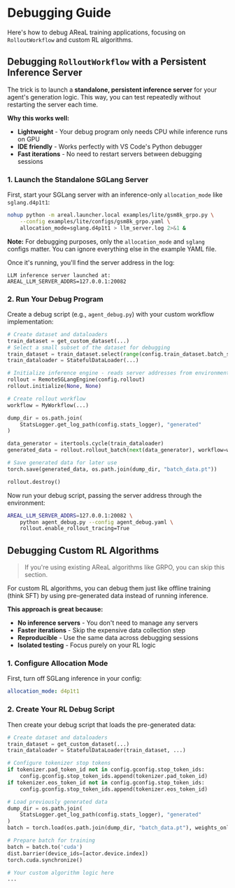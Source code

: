 # Debugging Guide

Here's how to debug AReaL training applications, focusing on `RolloutWorkflow` and
custom RL algorithms.

## Debugging `RolloutWorkflow` with a Persistent Inference Server

The trick is to launch a **standalone, persistent inference server** for your agent's
generation logic. This way, you can test repeatedly without restarting the server each
time.

**Why this works well:**

- **Lightweight** - Your debug program only needs CPU while inference runs on GPU
- **IDE friendly** - Works perfectly with VS Code's Python debugger
- **Fast iterations** - No need to restart servers between debugging sessions

### 1. Launch the Standalone SGLang Server

First, start your SGLang server with an inference-only `allocation_mode` like
`sglang.d4p1t1`:

```bash
nohup python -m areal.launcher.local examples/lite/gsm8k_grpo.py \
    --config examples/lite/configs/gsm8k_grpo.yaml \
    allocation_mode=sglang.d4p1t1 > llm_server.log 2>&1 &
```

**Note:** For debugging purposes, only the `allocation_mode` and `sglang` configs
matter. You can ignore everything else in the example YAML file.

Once it's running, you'll find the server address in the log:

```
LLM inference server launched at: AREAL_LLM_SERVER_ADDRS=127.0.0.1:20082
```

### 2. Run Your Debug Program

Create a debug script (e.g., `agent_debug.py`) with your custom workflow implementation:

```python
# Create dataset and dataloaders
train_dataset = get_custom_dataset(...)
# Select a small subset of the dataset for debugging
train_dataset = train_dataset.select(range(config.train_dataset.batch_size))
train_dataloader = StatefulDataLoader(...)

# Initialize inference engine - reads server addresses from environment variable
rollout = RemoteSGLangEngine(config.rollout)
rollout.initialize(None, None)

# Create rollout workflow
workflow = MyWorkflow(...)

dump_dir = os.path.join(
    StatsLogger.get_log_path(config.stats_logger), "generated"
)

data_generator = itertools.cycle(train_dataloader)
generated_data = rollout.rollout_batch(next(data_generator), workflow=workflow)

# Save generated data for later use
torch.save(generated_data, os.path.join(dump_dir, "batch_data.pt"))

rollout.destroy()
```

Now run your debug script, passing the server address through the environment:

```bash
AREAL_LLM_SERVER_ADDRS=127.0.0.1:20082 \
    python agent_debug.py --config agent_debug.yaml \
    rollout.enable_rollout_tracing=True
```

## Debugging Custom RL Algorithms

> If you're using existing AReaL algorithms like GRPO, you can skip this section.

For custom RL algorithms, you can debug them just like offline training (think SFT) by
using pre-generated data instead of running inference.

**This approach is great because:**

- **No inference servers** - You don't need to manage any servers
- **Faster iterations** - Skip the expensive data collection step
- **Reproducible** - Use the same data across debugging sessions
- **Isolated testing** - Focus purely on your RL logic

### 1. Configure Allocation Mode

First, turn off SGLang inference in your config:

```yaml
allocation_mode: d4p1t1
```

### 2. Create Your RL Debug Script

Then create your debug script that loads the pre-generated data:

```python
# Create dataset and dataloaders
train_dataset = get_custom_dataset(...)
train_dataloader = StatefulDataLoader(train_dataset, ...)

# Configure tokenizer stop tokens
if tokenizer.pad_token_id not in config.gconfig.stop_token_ids:
    config.gconfig.stop_token_ids.append(tokenizer.pad_token_id)
if tokenizer.eos_token_id not in config.gconfig.stop_token_ids:
    config.gconfig.stop_token_ids.append(tokenizer.eos_token_id)

# Load previously generated data
dump_dir = os.path.join(
    StatsLogger.get_log_path(config.stats_logger), "generated"
)
batch = torch.load(os.path.join(dump_dir, "batch_data.pt"), weights_only=False)

# Prepare batch for training
batch = batch.to('cuda')
dist.barrier(device_ids=[actor.device.index])
torch.cuda.synchronize()

# Your custom algorithm logic here
...
```
